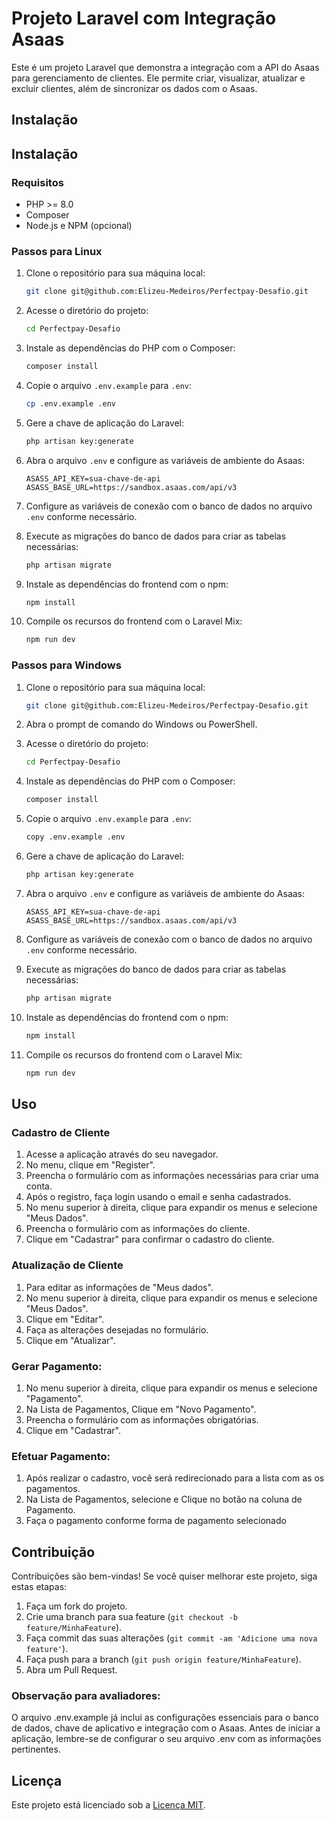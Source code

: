 # Projeto Laravel com Integração Asaas

Este é um projeto Laravel que demonstra a integração com a API do Asaas para gerenciamento de clientes. Ele permite criar, visualizar, atualizar e excluir clientes, além de sincronizar os dados com o Asaas.

## Instalação

## Instalação

### Requisitos

- PHP >= 8.0
- Composer
- Node.js e NPM (opcional)

### Passos para Linux

1. Clone o repositório para sua máquina local:

    ```bash
    git clone git@github.com:Elizeu-Medeiros/Perfectpay-Desafio.git
    ```

2. Acesse o diretório do projeto:

    ```bash
    cd Perfectpay-Desafio
    ```

3. Instale as dependências do PHP com o Composer:

    ```bash
    composer install
    ```

4. Copie o arquivo `.env.example` para `.env`:

    ```bash
    cp .env.example .env
    ```

5. Gere a chave de aplicação do Laravel:

    ```bash
    php artisan key:generate
    ```

6. Abra o arquivo `.env` e configure as variáveis de ambiente do Asaas:

    ```
    ASASS_API_KEY=sua-chave-de-api
    ASASS_BASE_URL=https://sandbox.asaas.com/api/v3
    ```

7. Configure as variáveis de conexão com o banco de dados no arquivo `.env` conforme necessário.

8. Execute as migrações do banco de dados para criar as tabelas necessárias:

    ```bash
    php artisan migrate
    ```

9. Instale as dependências do frontend com o npm:

    ```bash
    npm install
    ```

10. Compile os recursos do frontend com o Laravel Mix:

    ```bash
    npm run dev
    ```

### Passos para Windows

1. Clone o repositório para sua máquina local:

    ```bash
    git clone git@github.com:Elizeu-Medeiros/Perfectpay-Desafio.git
    ```

2. Abra o prompt de comando do Windows ou PowerShell.

3. Acesse o diretório do projeto:

    ```bash
    cd Perfectpay-Desafio
    ```

4. Instale as dependências do PHP com o Composer:

    ```bash
    composer install
    ```

5. Copie o arquivo `.env.example` para `.env`:

    ```bash
    copy .env.example .env
    ```

6. Gere a chave de aplicação do Laravel:

    ```bash
    php artisan key:generate
    ```

7. Abra o arquivo `.env` e configure as variáveis de ambiente do Asaas:

    ```
    ASASS_API_KEY=sua-chave-de-api
    ASASS_BASE_URL=https://sandbox.asaas.com/api/v3
    ```

8. Configure as variáveis de conexão com o banco de dados no arquivo `.env` conforme necessário.

9. Execute as migrações do banco de dados para criar as tabelas necessárias:

    ```bash
    php artisan migrate
    ```

10. Instale as dependências do frontend com o npm:

    ```bash
    npm install
    ```

11. Compile os recursos do frontend com o Laravel Mix:

    ```bash
    npm run dev
    ```

## Uso

### Cadastro de Cliente

1. Acesse a aplicação através do seu navegador.
2. No menu, clique em "Register".
3. Preencha o formulário com as informações necessárias para criar uma conta.
4. Após o registro, faça login usando o email e senha cadastrados.
5. No menu superior à direita, clique para expandir os menus e selecione "Meus Dados".
6. Preencha o formulário com as informações do cliente.
7. Clique em "Cadastrar" para confirmar o cadastro do cliente.

### Atualização de Cliente

1. Para editar as informações de "Meus dados".
2. No menu superior à direita, clique para expandir os menus e selecione "Meus Dados".
2. Clique em "Editar".
3. Faça as alterações desejadas no formulário.
4. Clique em "Atualizar".

### Gerar Pagamento:

1. No menu superior à direita, clique para expandir os menus e selecione "Pagamento".
2. Na Lista de Pagamentos, Clique em "Novo Pagamento".
3. Preencha o formulário com as informações obrigatórias.
4. Clique em "Cadastrar".

### Efetuar Pagamento:
                    
1. Após realizar o cadastro, você será redirecionado para a lista com as os pagamentos.
2. Na Lista de Pagamentos, selecione e Clique no botão na coluna de Pagamento.
3. Faça o pagamento conforme forma de pagamento selecionado
                    

## Contribuição

Contribuições são bem-vindas! Se você quiser melhorar este projeto, siga estas etapas:

1. Faça um fork do projeto.
2. Crie uma branch para sua feature (`git checkout -b feature/MinhaFeature`).
3. Faça commit das suas alterações (`git commit -am 'Adicione uma nova feature'`).
4. Faça push para a branch (`git push origin feature/MinhaFeature`).
5. Abra um Pull Request.


### Observação para avaliadores: 

O arquivo .env.example já inclui as configurações essenciais para o banco de dados, chave de aplicativo e integração com o Asaas. Antes de iniciar a aplicação, lembre-se de configurar o seu arquivo .env com as informações pertinentes.


## Licença

Este projeto está licenciado sob a [Licença MIT](LICENSE).

